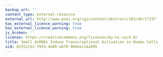 ```yaml
---
backup_url: ''
content_type: external-resource
external_url: http://www.pnas.org/cgi/content/abstract/103/46/17337
has_external_licence_warning: true
has_external_license_warning: true
is_broken: ''
license: https://creativecommons.org/licenses/by-nc-sa/4.0/
title: Small dsRNAs Induce Transcriptional Activation in Human Cells
uid: 82551c52-f933-4e08-ab70-904eac14a895
---
```

